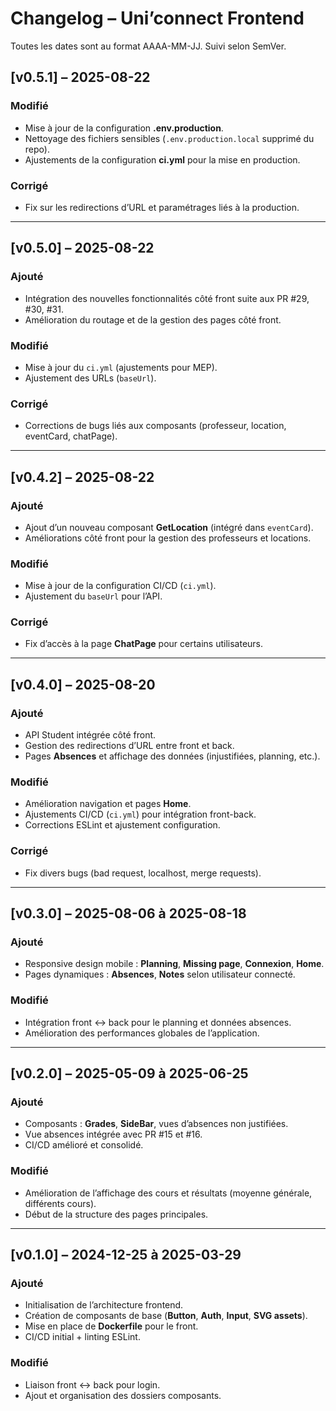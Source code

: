# Changelog – Uni’connect Frontend

Toutes les dates sont au format AAAA-MM-JJ. Suivi selon SemVer.

## [v0.5.1] – 2025-08-22
### Modifié
- Mise à jour de la configuration **.env.production**.
- Nettoyage des fichiers sensibles (`.env.production.local` supprimé du repo).
- Ajustements de la configuration **ci.yml** pour la mise en production.

### Corrigé
- Fix sur les redirections d’URL et paramétrages liés à la production.

---

## [v0.5.0] – 2025-08-22
### Ajouté
- Intégration des nouvelles fonctionnalités côté front suite aux PR #29, #30, #31.
- Amélioration du routage et de la gestion des pages côté front.

### Modifié
- Mise à jour du `ci.yml` (ajustements pour MEP).
- Ajustement des URLs (`baseUrl`).

### Corrigé
- Corrections de bugs liés aux composants (professeur, location, eventCard, chatPage).

---

## [v0.4.2] – 2025-08-22
### Ajouté
- Ajout d’un nouveau composant **GetLocation** (intégré dans `eventCard`).
- Améliorations côté front pour la gestion des professeurs et locations.

### Modifié
- Mise à jour de la configuration CI/CD (`ci.yml`).
- Ajustement du `baseUrl` pour l’API.

### Corrigé
- Fix d’accès à la page **ChatPage** pour certains utilisateurs.

---

## [v0.4.0] – 2025-08-20
### Ajouté
- API Student intégrée côté front.
- Gestion des redirections d’URL entre front et back.
- Pages **Absences** et affichage des données (injustifiées, planning, etc.).

### Modifié
- Amélioration navigation et pages **Home**.
- Ajustements CI/CD (`ci.yml`) pour intégration front-back.
- Corrections ESLint et ajustement configuration.

### Corrigé
- Fix divers bugs (bad request, localhost, merge requests).

---

## [v0.3.0] – 2025-08-06 à 2025-08-18
### Ajouté
- Responsive design mobile : **Planning**, **Missing page**, **Connexion**, **Home**.
- Pages dynamiques : **Absences**, **Notes** selon utilisateur connecté.

### Modifié
- Intégration front ↔ back pour le planning et données absences.
- Amélioration des performances globales de l’application.

---

## [v0.2.0] – 2025-05-09 à 2025-06-25
### Ajouté
- Composants : **Grades**, **SideBar**, vues d’absences non justifiées.
- Vue absences intégrée avec PR #15 et #16.
- CI/CD amélioré et consolidé.

### Modifié
- Amélioration de l’affichage des cours et résultats (moyenne générale, différents cours).
- Début de la structure des pages principales.

---

## [v0.1.0] – 2024-12-25 à 2025-03-29
### Ajouté
- Initialisation de l’architecture frontend.
- Création de composants de base (**Button**, **Auth**, **Input**, **SVG assets**).
- Mise en place de **Dockerfile** pour le front.
- CI/CD initial + linting ESLint.

### Modifié
- Liaison front ↔ back pour login.
- Ajout et organisation des dossiers composants.
